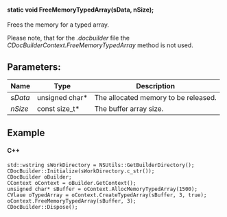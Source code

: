 #### static void FreeMemoryTypedArray(sData, nSize);

Frees the memory for a typed array.

Please note, that for the *.docbuilder* file the *CDocBuilderContext.FreeMemoryTypedArray* method is not used.

## Parameters:

| Name    | Type            | Description                          |
| ------- | --------------- | ------------------------------------ |
| *sData* | unsigned char\* | The allocated memory to be released. |
| *nSize* | const size\_t\* | The buffer array size.               |

## Example

#### C++

```
std::wstring sWorkDirectory = NSUtils::GetBuilderDirectory();
CDocBuilder::Initialize(sWorkDirectory.c_str());
CDocBuilder oBuilder;
CContext oContext = oBuilder.GetContext();
unsigned char* sBuffer = oContext.AllocMemoryTypedArray(1500);
CVlaue oTypedArray = oContext.CreateTypedArray(sBuffer, 3, true);
oContext.FreeMemoryTypedArray(sBuffer, 3);
CDocBuilder::Dispose();
```

